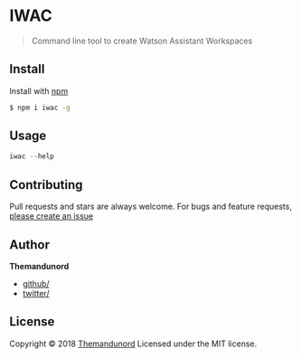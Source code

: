 # IWAC

> Command line tool to create Watson Assistant Workspaces

## Install

Install with [npm](https://www.npmjs.com/)

```sh
$ npm i iwac -g
```

## Usage

```js
iwac --help
```

## Contributing

Pull requests and stars are always welcome. For bugs and feature requests, [please create an issue](https://github.com/Themandunord/ibm-watson-assistant-creator/issues)

## Author

**Themandunord**

* [github/](https://github.com/)
* [twitter/](http://twitter.com/)

## License

Copyright © 2018 [Themandunord](#Themandunord)
Licensed under the MIT license.
